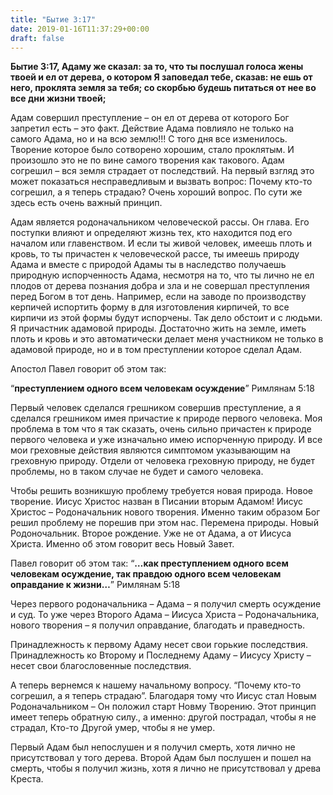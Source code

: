 ```yaml
---
title: "Бытие 3:17"
date: 2019-01-16T11:37:29+00:00
draft: false
---
```

**Бытие 3:17, Адаму же сказал: за то, что ты послушал голоса жены твоей и ел от дерева, о котором Я заповедал тебе, сказав: не ешь от него, проклята земля за тебя; со скорбью будешь питаться от нее во все дни жизни твоей;**

Адам совершил преступление &#8211; он ел от дерева от которого Бог запретил есть &#8211; это факт. Действие Адама повлияло не только на самого Адама, но и на всю землю!!! С того дня все изменилось. Творение которое было сотворено хорошим, стало проклятым. И произошло это не по вине самого творения как такового. Адам согрешил &#8211; вся земля страдает от последствий. На первый взгляд это может показаться несправедливым и вызвать вопрос: Почему кто-то согрешил, а я теперь страдаю? Очень хороший вопрос. По сути же здесь есть очень важный принцип.

Адам является родоначальником человеческой рассы. Он глава. Его поступки влияют и определяют жизнь тех, кто находится под его началом или главенством. И если ты живой человек, имеешь плоть и кровь, то ты причастен к человеческой рассе, ты имеешь природу Адама и вместе с природой Адамы ты в наследство получаешь природную испорченность Адама, несмотря на то, что ты лично не ел плодов от дерева познания добра и зла и не совершал преступления перед Богом в тот день. Например, если на заводе по производству керпичей испортить форму в для изготовления кирпичей, то все кирпичи из этой формы будут испорчены. Так дело обстоит и с людьми. Я причастник адамовой природы. Достаточно жить на земле, иметь плоть и кровь и это автоматически делает меня участником не только в адамовой природе, но и в том преступлении которое сделал Адам. 

Апостол Павел говорит об этом так:

&#8220;**преступлением одного всем человекам осуждение**&#8221; Римлянам 5:18

Первый человек сделался грешником совершив преступление, а я сделался грешником имея причастие к природе первого человека. Моя проблема в том что я так сказать, очень сильно причастен к природе первого человека и уже изначально имею испорченную природу. И все мои греховные действия являются симптомом указывающим на греховную природу. Отдели от человека греховную природу, не будет проблемы, но в таком случае не будет и самого человека. 

Чтобы решить возникшую проблему требуется новая природа. Новое творение. Иисус Христос назван в Писании вторым Адамом! Иисус Христос &#8211; Родоначальник нового творения. Именно таким образом Бог решил проблему не порешив при этом нас. Перемена природы. Новый Родоночальник. Второе рождение. Уже не от Адама, а от Иисуса Христа. Именно об этом говорит весь Новый Завет. 

Павел говорит об этом так: &#8220;**&#8230;как преступлением одного всем человекам осуждение, так правдою одного всем человекам оправдание к жизни&#8230;**&#8221; Римлянам 5:18

Через первого родоначальника &#8211; Адама &#8211; я получил смерть осуждение и суд. То уже через Второго Адама &#8211; Иисуса Христа &#8211; Родоначальника, нового творения &#8211; я получил оправдание, благодать и праведность. 

Принадлежность к первому Адаму несет свои горькие последствия. Принадлежность ко Второму и Последнему Адаму &#8211; Иисусу Христу &#8211; несет свои благословенные последствия. 

А теперь вернемся к нашему начальному вопросу. &#8220;Почему кто-то согрешил, а я теперь страдаю&#8221;. Благодаря тому что Иисус стал Новым Родоначальником &#8211; Он положил старт Новму Творению. Этот принцип имеет теперь обратную силу., а именно: другой пострадал, чтобы я не страдал, Кто-то Другой умер, чтобы я не умер. 

Первый Адам был непослушен и я получил смерть, хотя лично не присутствовал у того дерева. Второй Адам был послушен и пошел на смерть, чтобы я получил жизнь, хотя я лично не присутствовал у древа Креста.
